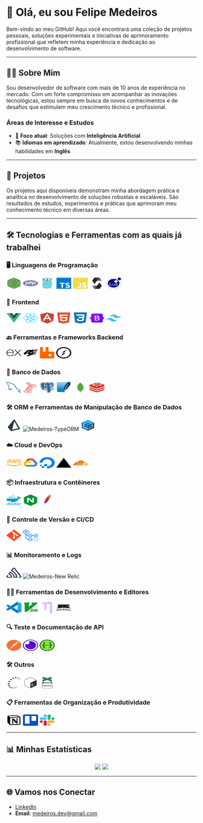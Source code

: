 # 👋 Olá, eu sou Felipe Medeiros

Bem-vindo ao meu GitHub! Aqui você encontrará uma coleção de projetos pessoais, soluções experimentais e iniciativas de aprimoramento profissional que refletem minha experiência e dedicação ao desenvolvimento de software.

---

## 👨‍💻 Sobre Mim

Sou desenvolvedor de software com mais de 10 anos de experiência no mercado. Com um forte compromisso em acompanhar as inovações tecnológicas, estou sempre em busca de novos conhecimentos e de desafios que estimulem meu crescimento técnico e profissional.

### Áreas de Interesse e Estudos

- 🤖 **Foco atual**: Soluções com **Inteligência Artificial**
- 📚 **Idiomas em aprendizado**: Atualmente, estou desenvolvendo minhas habilidades em **Inglês**

---

## 🚀 Projetos

Os projetos aqui disponíveis demonstram minha abordagem prática e analítica no desenvolvimento de soluções robustas e escaláveis. São resultados de estudos, experimentos e práticas que aprimoram meu conhecimento técnico em diversas áreas.

---

## 🛠️ Tecnologias e Ferramentas com as quais já trabalhei

### 🖥️ Linguagens de Programação
<div>
 <img title="NodeJS" alt="Medeiros-NodeJS" height="30" width="40" src="https://raw.githubusercontent.com/devicons/devicon/master/icons/nodejs/nodejs-plain.svg">
 <img title="PHP" alt="Medeiros-PHP" height="30" width="40" src="https://raw.githubusercontent.com/devicons/devicon/master/icons/php/php-plain.svg">
 <img title="GO" alt="Medeiros-GO" height="30" width="40" src="https://raw.githubusercontent.com/devicons/devicon/master/icons/go/go-original.svg">
 <img title="TypeScript" alt="Medeiros-TypeScript" height="30" width="40" src="https://raw.githubusercontent.com/devicons/devicon/master/icons/typescript/typescript-plain.svg">
 <img title="JavaScript" alt="Medeiros-JavaScript" height="30" width="40" src="https://raw.githubusercontent.com/devicons/devicon/master/icons/javascript/javascript-plain.svg">
 <img title="Solidity" alt="Medeiros-Solidity" height="30" width="40" src="https://raw.githubusercontent.com/devicons/devicon/master/icons/solidity/solidity-original.svg">
 <img title="Lua" alt="Medeiros-Lua" height="30" width="40" src="https://raw.githubusercontent.com/devicons/devicon/master/icons/lua/lua-plain.svg">
</div>

### 🎨 Frontend
<div>
 <img title="VueJS" alt="Medeiros-VueJS" height="30" width="40" src="https://raw.githubusercontent.com/devicons/devicon/master/icons/vuejs/vuejs-original.svg">
 <img title="React" alt="Medeiros-React" height="30" width="40" src="https://raw.githubusercontent.com/devicons/devicon/master/icons/react/react-original.svg">
 <img title="Angular" alt="Medeiros-Angular" height="30" width="40" src="https://raw.githubusercontent.com/devicons/devicon/master/icons/angularjs/angularjs-plain.svg">
 <img title="HTML5" alt="Medeiros-HTML5" height="30" width="40" src="https://raw.githubusercontent.com/devicons/devicon/master/icons/html5/html5-plain.svg">
 <img title="CSS3" alt="Medeiros-CSS3" height="30" width="40" src="https://raw.githubusercontent.com/devicons/devicon/master/icons/css3/css3-plain.svg">
 <img title="Bootstrap" alt="Medeiros-Bootstrap" height="30" width="40" src="https://raw.githubusercontent.com/devicons/devicon/master/icons/bootstrap/bootstrap-original.svg">
 <img title="Tailwind CSS" alt="Medeiros-Tailwind" height="30" width="40" src="https://raw.githubusercontent.com/devicons/devicon/master/icons/tailwindcss/tailwindcss-original.svg">
</div>

### 🔙 Ferramentas e Frameworks Backend
<div>
 <img title="Express" alt="Medeiros-Express" height="30" width="40" src="https://raw.githubusercontent.com/devicons/devicon/master/icons/express/express-original.svg">
 <img title="Fastify" alt="Medeiros-Fastify" height="30" width="40" src="https://raw.githubusercontent.com/devicons/devicon/master/icons/fastify/fastify-original.svg">
 <img title="RabbitMQ" alt="Medeiros-RabbitMQ" height="30" width="40" src="https://raw.githubusercontent.com/devicons/devicon/master/icons/rabbitmq/rabbitmq-original.svg">
 <img title="Socket.IO" alt="Medeiros-Socket.IO" height="30" width="40" src="https://raw.githubusercontent.com/devicons/devicon/refs/heads/master/icons/socketio/socketio-original.svg">
</div>

### 💾 Banco de Dados
<div>
 <img title="MySQL" alt="Medeiros-MySQL" height="30" width="40" src="https://raw.githubusercontent.com/devicons/devicon/master/icons/mysql/mysql-original.svg">
 <img title="MSSQL" alt="Medeiros-MSSQL" height="30" width="40" src="https://raw.githubusercontent.com/devicons/devicon/master/icons/microsoftsqlserver/microsoftsqlserver-plain.svg">
 <img title="PostgreSQL" alt="Medeiros-PostgreSQL" height="30" width="40" src="https://raw.githubusercontent.com/devicons/devicon/master/icons/postgresql/postgresql-plain.svg">
 <img title="SQLite" alt="Medeiros-SQLite" height="30" width="40" src="https://raw.githubusercontent.com/devicons/devicon/master/icons/sqlite/sqlite-original.svg">
 <img title="MongoDB" alt="Medeiros-MongoDB" height="30" width="40" src="https://raw.githubusercontent.com/devicons/devicon/master/icons/mongodb/mongodb-plain.svg">
 <img title="Redis" alt="Medeiros-Redis" height="30" width="40" src="https://raw.githubusercontent.com/devicons/devicon/master/icons/redis/redis-plain.svg">
</div>

### 🛠️ ORM e Ferramentas de Manipulação de Banco de Dados
<div>
 <img title="Prisma" alt="Medeiros-Prisma" height="30" width="40" src="https://raw.githubusercontent.com/devicons/devicon/refs/heads/master/icons/prisma/prisma-original.svg">
 <img title="TypeORM" alt="Medeiros-TypeORM" height="30" width="40" src="https://avatars.githubusercontent.com/u/20165699?s=200&v=4">
 <img title="Sequelize" alt="Medeiros-Sequelize" height="30" width="40" src="https://raw.githubusercontent.com/devicons/devicon/master/icons/sequelize/sequelize-original.svg">
</div>

### ☁️ Cloud e DevOps
<div>
 <img title="AWS" alt="Medeiros-AWS" height="30" width="40" src="https://raw.githubusercontent.com/devicons/devicon/master/icons/amazonwebservices/amazonwebservices-plain-wordmark.svg">
 <img title="GCP" alt="Medeiros-GCP" height="30" width="40" src="https://raw.githubusercontent.com/devicons/devicon/master/icons/googlecloud/googlecloud-original.svg">
 <img title="DigitalOcean" alt="Medeiros-DigitalOcean" height="30" width="40" src="https://raw.githubusercontent.com/devicons/devicon/master/icons/digitalocean/digitalocean-original.svg">
 <img title="Vercel" alt="Medeiros-Vercel" height="30" width="40" src="https://raw.githubusercontent.com/devicons/devicon/refs/heads/master/icons/vercel/vercel-original.svg">
 <img title="Cloudflare" alt="Medeiros-Cloudflare" height="30" width="40" src="https://raw.githubusercontent.com/devicons/devicon/master/icons/cloudflare/cloudflare-original.svg">
</div>

### 📦 Infraestrutura e Contêineres
<div>
 <img title="Docker" alt="Medeiros-Docker" height="30" width="40" src="https://raw.githubusercontent.com/devicons/devicon/master/icons/docker/docker-plain-wordmark.svg">
 <img title="NGINX" alt="Medeiros-NGINX" height="30" width="40" src="https://raw.githubusercontent.com/devicons/devicon/master/icons/nginx/nginx-original.svg">
 <img title="Apache" alt="Medeiros-Apache" height="30" width="40" src="https://raw.githubusercontent.com/devicons/devicon/master/icons/apache/apache-original.svg">
</div>

### 🔄 Controle de Versão e CI/CD
<div>
 <img title="Git" alt="Medeiros-Git" height="30" width="40" src="https://raw.githubusercontent.com/devicons/devicon/master/icons/git/git-original.svg">
 <img title="GitHub Actions" alt="Medeiros-GitHub Actions" height="30" width="40" src="https://raw.githubusercontent.com/devicons/devicon/master/icons/githubactions/githubactions-original.svg">
</div>

### 📊 Monitoramento e Logs
<div>
 <img title="Sentry" alt="Medeiros-Sentry" height="30" width="40" src="https://raw.githubusercontent.com/devicons/devicon/master/icons/sentry/sentry-original.svg">
 <img title="New Relic" alt="Medeiros-New Relic" height="30" width="40" src="https://raw.githubusercontent.com/simple-icons/simple-icons/develop/icons/newrelic.svg">
</div>

### 🧑‍💻 Ferramentas de Desenvolvimento e Editores
<div>
 <img title="VSCode" alt="Medeiros-VSCode" height="30" width="40" src="https://raw.githubusercontent.com/devicons/devicon/master/icons/vscode/vscode-original.svg">
 <img title="Vim" alt="Medeiros-Vim" height="30" width="40" src="https://raw.githubusercontent.com/devicons/devicon/refs/heads/master/icons/vim/vim-plain.svg">
 <img title="Nano" alt="Medeiros-Nano" height="30" width="40" src="https://raw.githubusercontent.com/devicons/devicon/master/icons/nano/nano-plain.svg">
 <img title="OhMyZsh" alt="Medeiros-OhMyZsh" height="30" width="40" src="https://raw.githubusercontent.com/devicons/devicon/master/icons/ohmyzsh/ohmyzsh-plain.svg">
</div>

### 🔍 Teste e Documentação de API
<div>
 <img title="Postman" alt="Medeiros-Postman" height="30" width="40" src="https://raw.githubusercontent.com/devicons/devicon/master/icons/postman/postman-plain.svg">
 <img title="Insomnia" alt="Medeiros-Insomnia" height="30" width="40" src="https://raw.githubusercontent.com/devicons/devicon/master/icons/insomnia/insomnia-original.svg">
 <img title="Swagger" alt="Medeiros-Swagger" height="30" width="40" src="https://raw.githubusercontent.com/devicons/devicon/master/icons/swagger/swagger-original.svg">
</div>

### 🛠️ Outros
<div>
 <img title="SSH" alt="Medeiros-SSH" height="30" width="40" src="https://raw.githubusercontent.com/devicons/devicon/master/icons/ssh/ssh-original.svg">
 <img title="Shell Script" alt="Medeiros-Shell Script" height="30" width="40" src="https://raw.githubusercontent.com/devicons/devicon/master/icons/bash/bash-original.svg">
 <img title="Puppeteer" alt="Medeiros-Puppeteer" height="30" width="40" src="https://raw.githubusercontent.com/devicons/devicon/master/icons/puppeteer/puppeteer-original.svg">
</div>

### 📋 Ferramentas de Organização e Produtividade
<div>
 <img title="Notion" alt="Medeiros-Notion" height="30" width="40" src="https://raw.githubusercontent.com/devicons/devicon/master/icons/notion/notion-original.svg">
 <img title="Trello" alt="Medeiros-Trello" height="30" width="40" src="https://raw.githubusercontent.com/devicons/devicon/master/icons/trello/trello-plain.svg">
 <img title="Slack" alt="Medeiros-Slack" height="30" width="40" src="https://raw.githubusercontent.com/devicons/devicon/master/icons/slack/slack-original.svg">
</div>

---

## 📊 Minhas Estatísticas

<div align="center">
 <img height="180em" src="https://github-readme-stats.vercel.app/api?username=fmedeiros95&show_icons=true&theme=monokai&include_all_commits=true&count_private=true"/>
 <img height="180em" src="https://github-readme-stats.vercel.app/api/top-langs/?username=fmedeiros95&layout=compact&langs_count=7&theme=monokai"/>
</div>

---

## 🌐 Vamos nos Conectar

- [LinkedIn](https://www.linkedin.com/in/fmedeiros95/)
- **Email:** medeiros.dev@gmail.com
